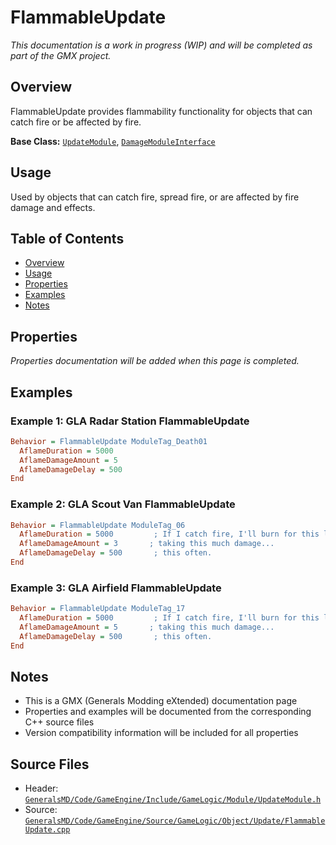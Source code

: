 # FlammableUpdate

*This documentation is a work in progress (WIP) and will be completed as part of the GMX project.*

## Overview

FlammableUpdate provides flammability functionality for objects that can catch fire or be affected by fire.

**Base Class:** [`UpdateModule`](../../GeneralsMD/Code/GameEngine/Include/GameLogic/Module/UpdateModule.h), [`DamageModuleInterface`](../../GeneralsMD/Code/GameEngine/Include/GameLogic/Module/DamageModule.h)

## Usage

Used by objects that can catch fire, spread fire, or are affected by fire damage and effects.

## Table of Contents

- [Overview](#overview)
- [Usage](#usage)
- [Properties](#properties)
- [Examples](#examples)
- [Notes](#notes)

## Properties

*Properties documentation will be added when this page is completed.*

## Examples

### Example 1: GLA Radar Station FlammableUpdate
```ini
Behavior = FlammableUpdate ModuleTag_Death01
  AflameDuration = 5000
  AflameDamageAmount = 5
  AflameDamageDelay = 500
End
```

### Example 2: GLA Scout Van FlammableUpdate
```ini
Behavior = FlammableUpdate ModuleTag_06
  AflameDuration = 5000         ; If I catch fire, I'll burn for this long...
  AflameDamageAmount = 3       ; taking this much damage...
  AflameDamageDelay = 500       ; this often.
End
```

### Example 3: GLA Airfield FlammableUpdate
```ini
Behavior = FlammableUpdate ModuleTag_17
  AflameDuration = 5000         ; If I catch fire, I'll burn for this long...
  AflameDamageAmount = 5       ; taking this much damage...
  AflameDamageDelay = 500       ; this often.
End
```

## Notes

- This is a GMX (Generals Modding eXtended) documentation page
- Properties and examples will be documented from the corresponding C++ source files
- Version compatibility information will be included for all properties

## Source Files

- Header: [`GeneralsMD/Code/GameEngine/Include/GameLogic/Module/UpdateModule.h`](../../GeneralsMD/Code/GameEngine/Include/GameLogic/Module/UpdateModule.h)
- Source: [`GeneralsMD/Code/GameEngine/Source/GameLogic/Object/Update/FlammableUpdate.cpp`](../../GeneralsMD/Code/GameEngine/Source/GameLogic/Object/Update/FlammableUpdate.cpp)
